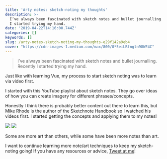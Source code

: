 ```yaml
---
title: 'Arty notes: sketch-noting my thoughts'
description: >-
  I’ve always been fascinated with sketch notes and bullet journalling. Recently
  I started trying my hand.
date: '2019-04-22T14:16:00.744Z'
categories: []
keywords: []
slug: /arty-notes-sketch-noting-my-thoughts-e29f142a9eb4
cover: "https://cdn-images-1.medium.com/max/800/0*5eiLBfngln98WE4C"
---
```


> I’ve always been fascinated with sketch notes and bullet journalling. Recently I started trying my hand.

Just like with learning Vue, my process to start sketch noting was to learn via video first.

I started with this YouTube playlist about sketch notes. They go over ideas of how you can create imagery for different phrases/concepts.

Honestly I think there is probably better content out there to learn this, but Mike Rhode is the author of the Sketchnote Handbook so I watched his videos first. I started getting the concepts and applying them to my notes!

![](https://cdn-images-1.medium.com/max/800/0*5eiLBfngln98WE4C)
![](https://cdn-images-1.medium.com/max/800/0*P45jNEcpZ88jT_6D)

Some are more art than others, while some have been more notes than art.

I want to continue learning more note/art techniques to keep my sketch-noting going! If you have any resources or advice, [Tweet at me](http://twitter.com/askalburgi)!
